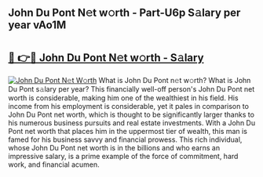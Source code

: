 ## John Du Pont N𝚎t w𝚘rth - Part-U6p S𝚊lary per year vAo1M

# <h2><a href="http://gc2q52.nevu.top/?p=John+Du+Pont">🔗 👉🔴 John Du Pont N𝚎t w𝚘rth - S𝚊lary</a></h2>

[![John Du Pont N𝚎t W𝚘rth](https://i.imgur.com/Oavwk0R.jpeg)](http://gc2q52.nevu.top/?p=John+Du+Pont)
What is John Du Pont n𝚎t w𝚘rth? What is John Du Pont s𝚊lary per year?
This financially well-off person's John Du Pont net worth is considerable, making him one of the wealthiest in his field. His income from his employment is considerable, yet it pales in comparison to John Du Pont net worth, which is thought to be significantly larger thanks to his numerous business pursuits and real estate investments. With a John Du Pont net worth that places him in the uppermost tier of wealth, this man is famed for his business savvy and financial prowess. This rich individual, whose John Du Pont net worth is in the billions and who earns an impressive salary, is a prime example of the force of commitment, hard work, and financial acumen.
